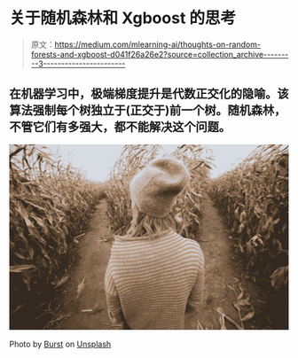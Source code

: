 # 关于随机森林和 Xgboost 的思考

> 原文：<https://medium.com/mlearning-ai/thoughts-on-random-forests-and-xgboost-d041f26a26e2?source=collection_archive---------3----------------------->

## 在机器学习中，极端梯度提升是代数正交化的隐喻。该算法强制每个树独立于(正交于)前一个树。随机森林，不管它们有多强大，都不能解决这个问题。

![](img/c7c86e119d52dd6edd37002c01a447b2.png)

Photo by [Burst](https://unsplash.com/@burst) on [Unsplash](https://unsplash.com/)